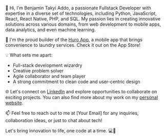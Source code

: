 👋 Hi, I'm Benjamin Takyi Addo, a passionate Fullstack Developer with expertise in a diverse set of technologies, including Python, JavaScript, React, React Native, PHP, and SQL. My passion lies in creating innovative solutions across various domains, from web development to mobile apps, data analytics, and even machine learning.

🚀 I'm the proud builder of the [Huro App](https://apps.apple.com/gh/app/huro-app/id6456943880), a mobile app that brings convenience to laundry services. Check it out on the App Store!

💡 What sets me apart:
   - Full-stack development wizardry
   - Creative problem solver
   - Agile collaborator and team player
   - A strong commitment to clean code and user-centric design

🌐 Let's connect on [LinkedIn](https://www.linkedin.com/in/benjamin-takyi-889032197) and explore opportunities to collaborate on exciting projects. You can also find more about my work on my [personal website](https://www.your-website.com).

📫 Feel free to reach out to me at [Your Email] for any inquiries, collaboration ideas, or just to chat about tech!

Let's bring innovation to life, one code at a time. 💻🚀
